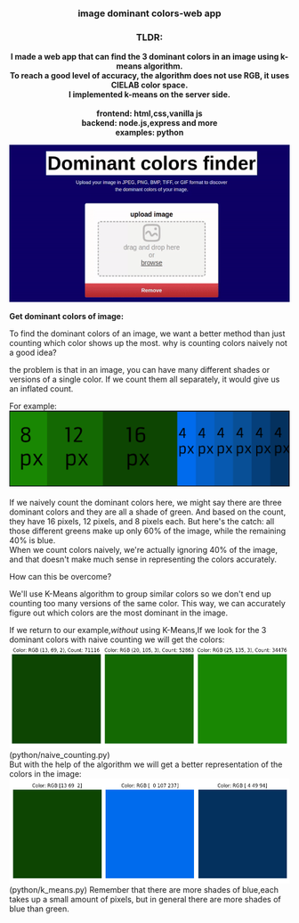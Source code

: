 <center>
<h3>image dominant colors-web app</h3>
<h3>TLDR:</h3>
<P><strong>I made a web app that can find the 3 dominant colors in an image using k-means algorithm.<br>
  To reach a good level of accuracy, the algorithm does not use RGB, it uses CIELAB color space.<br>
   I implemented k-means on the server side.<br><br>
frontend: html,css,vanilla js<br>
backend: node.js,express and more<br>
examples: python<br>
</strong>
</P>
  </center>
<img src="img/example.gif" alt="animated" /><br>

<strong>Get dominant colors of image:</strong>
<p>
To find the dominant colors of an image, we want a better method than just counting which color shows up the most.  why is counting colors naively not a good idea?
  
the problem is that in an image, you can have many different shades or versions of a single color. If we count them all separately, it would give us an inflated count.

For example:
<img src="img/1.png" alt="animated" /><br><br>
If we naively count the dominant colors here, we might say there are three dominant colors and they are all a shade of green. And based on the count, they have 16 pixels, 12 pixels, and 8 pixels each. But here's the catch: all those different greens make up only 60% of the image, while the remaining 40% is blue.<br>
When we count colors naively, we're actually ignoring 40% of the image, and that doesn't make much sense in representing the colors accurately.

How can this be overcome?

We'll use K-Means algorithm to group similar colors so we don't end up counting too many versions of the same color. This way, we can accurately figure out which colors are the most dominant in the image.

If we return to our example,*without* using K-Means,If we look for the 3 dominant colors with naive counting we will get the colors:
<img src="img/2.png" alt="animated" /><br>(python/naive_counting.py)<br>
But with the help of the algorithm we will get a better representation of the colors in the image:<br>
<img src="img/3.png" alt="animated" /><br>(python/k_means.py)
Remember that there are more shades of blue,each takes up a small amount of pixels, but in general there are more shades of blue than green.
</p>
